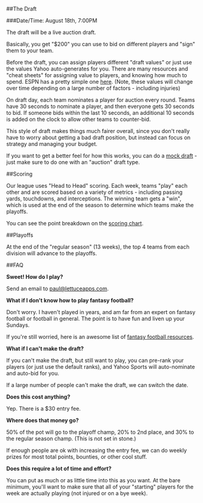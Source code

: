 ##The Draft
 
###Date/Time: August 18th, 7:00PM

The draft will be a live auction draft.

Basically, you get "$200" you can use to bid on different players and "sign" them to your team. 

Before the draft, you can assign players different "draft values" or just use the values Yahoo auto-generates for you. There are many resources and "cheat sheets" for assigning value to players, and knowing how much to spend. ESPN has a pretty simple one [here](http://g.espncdn.com/s/ffldraftkit/13/NFLDK2K13_CS_Stand$.pdf?addata=2013=ffldft_chtsht_standvalues_xxx). (Note, these values will change over time depending on a large number of factors - including injuries)

On draft day, each team nominates a player for auction every round. Teams have 30 seconds to nominate a player, and then everyone gets 30 seconds to bid. If someone bids within the last 10 seconds, an additional 10 seconds is added on the clock to allow other teams to counter-bid.

This style of draft makes things much fairer overall, since you don't really have to worry about getting a bad draft position, but instead can focus on strategy and managing your budget.

If you want to get a better feel for how this works, you can do a [mock draft](http://games.espn.go.com/ffl/mockdraftlobby) - just make sure to do one with an "auction" draft type.

##Scoring

Our league uses "Head to Head" scoring. Each week, teams "play" each other and are scored based on a variety of metrics - including passing yards, touchdowns, and interceptions. The winning team gets a "win", which is used at the end of the season to determine which teams make the playoffs.

You can see the point breakdown on the [scoring chart](https://github.com/11brooks/fantasyfootball2013/blob/master/scoring.md).

##Playoffs

At the end of the "regular season" (13 weeks), the top 4 teams from each division will advance to the playoffs.

##FAQ

**Sweet! How do I play?**

Send an email to [paul@lettuceapps.com](mailto:paul@lettuceapps.com).

**What if I don't know how to play fantasy football?**

Don't worry. I haven't played in years, and am far from an expert on fantasy football or football in general. The point is to have fun and liven up your Sundays.

If you're still worried, here is an awesome list of [fantasy football resources](http://www.reddit.com/r/fantasyfootball/comments/1j3isn/since_now_is_the_time_of_year_everyone_starts/).

**What if I can't make the draft?**

If you can't make the draft, but still want to play, you can pre-rank your players (or just use the default ranks), and Yahoo Sports will auto-nominate and auto-bid for you.

If a large number of people can't make the draft, we can switch the date.

**Does this cost anything?**

Yep. There is a $30 entry fee.

**Where does that money go?**

50% of the pot will go to the playoff champ, 20% to 2nd place, and 30% to the regular season champ. (This is not set in stone.)

If enough people are ok with increasing the entry fee, we can do weekly prizes for most total points, bounties, or other cool stuff.

**Does this require a lot of time and effort?**

You can put as much or as little time into this as you want. At the bare minimum, you'll want to make sure that all of your "starting" players for the week are actually playing (not injured or on a bye week).

